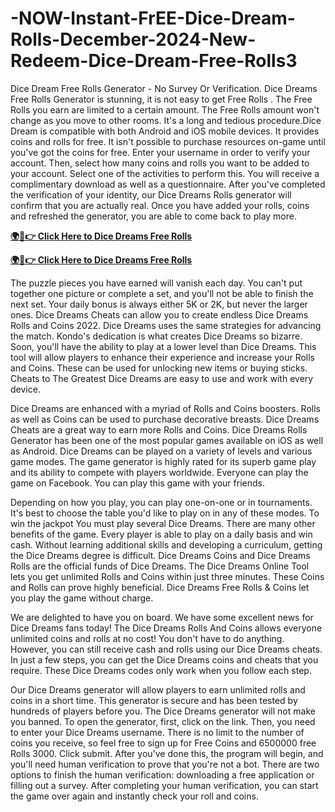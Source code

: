 # -NOW-Instant-FrEE-Dice-Dream-Rolls-December-2024-New-Redeem-Dice-Dream-Free-Rolls3
Dice Dream Free Rolls Generator - No Survey Or Verification.
Dice Dreams Free Rolls Generator is stunning, it is not easy to get Free Rolls . The Free Rolls you earn are limited to a certain amount. The Free Rolls amount won't change as you move to other rooms. It's a long and tedious procedure.Dice Dream is compatible with both Android and iOS mobile devices. It provides coins and rolls for free. It isn't possible to purchase resources on-game until you've got the coins for free. Enter your username in order to verify your account. Then, select how many coins and rolls you want to be added to your account.
Select one of the activities to perform this. You will receive a complimentary download as well as a questionnaire. After you've completed the verification of your identity, our Dice Dreams Rolls generator will confirm that you are actually real. Once you have added your rolls, coins and refreshed the generator, you are able to come back to play more.

**[🌍📱👉 Click Here to Dice Dreams Free Rolls](https://usapre.xyz/dice-dreams)** 

**[🌍📱👉 Click Here to Dice Dreams Free Rolls](https://usapre.xyz/dice-dreams)** 

The puzzle pieces you have earned will vanish each day. You can't put together one picture or complete a set, and you'll not be able to finish the next set. Your daily bonus is always either 5K or 2K, but never the larger ones.
Dice Dreams Cheats can allow you to create endless Dice Dreams Rolls and Coins 2022. Dice Dreams uses the same strategies for advancing the match. Kondo's dedication is what creates Dice Dreams so bizarre. Soon, you'll have the ability to play at a lower level than Dice Dreams.
This tool will allow players to enhance their experience and increase your Rolls and Coins. These can be used for unlocking new items or buying sticks. Cheats to The Greatest Dice Dreams are easy to use and work with every device.

Dice Dreams are enhanced with a myriad of Rolls and Coins boosters. Rolls as well as Coins can be used to purchase decorative breasts. Dice Dreams Cheats are a great way to earn more Rolls and Coins. Dice Dreams Rolls Generator has been one of the most popular games available on iOS as well as Android. Dice Dreams can be played on a variety of levels and various game modes. The game generator is highly rated for its superb game play and its ability to compete with players worldwide. Everyone can play the game on Facebook. You can play this game with your friends.

Depending on how you play, you can play one-on-one or in tournaments. It's best to choose the table you'd like to play on in any of these modes. To win the jackpot You must play several Dice Dreams. There are many other benefits of the game. Every player is able to play on a daily basis and win cash. Without learning additional skills and developing a curriculum, getting the Dice Dreams degree is difficult. Dice Dreams Coins and Dice Dreams Rolls are the official funds of Dice Dreams.
The Dice Dreams Online Tool lets you get unlimited Rolls and Coins within just three minutes. These Coins and Rolls can prove highly beneficial. Dice Dreams Free Rolls & Coins let you play the game without charge.

We are delighted to have you on board. We have some excellent news for Dice Dreams fans today! The Dice Dreams Rolls And Coins allows everyone unlimited coins and rolls at no cost! You don't have to do anything. However, you can still receive cash and rolls using our Dice Dreams cheats. In just a few steps, you can get the Dice Dreams coins and cheats that you require. These Dice Dreams codes only work when you follow each step.

Our Dice Dreams generator will allow players to earn unlimited rolls and coins in a short time. This generator is secure and has been tested by hundreds of players before you. The Dice Dreams generator will not make you banned. To open the generator, first, click on the link. Then, you need to enter your Dice Dreams username. There is no limit to the number of coins you receive, so feel free to sign up for Free Coins and 6500000 free Rolls 3000. Click submit.
After you've done this, the program will begin, and you'll need human verification to prove that you're not a bot. There are two options to finish the human verification: downloading a free application or filling out a survey. After completing your human verification, you can start the game over again and instantly check your roll and coins.

